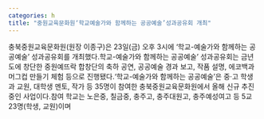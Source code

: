 ```yaml
---
categories: h
title: "중원교육문화원‘학교예술가와 함께하는 공공예술’성과공유회 개최"
---
```

충북중원교육문화원(원장 이종구)은 23일(금) 오후 3시에 ‘학교-예술가와 함께하는 공공예술’ 성과공유회를 개최했다.학교-예술가와 함께하는 공공예술’ 성과공유회는 금년도에 창단한 중원예뜨락 합창단의 축하 공연, 공공예술 경과 보고, 작품 설명, 에코백과 머그컵 만들기 체험 등으로 진행됐다.‘학교-예술가와 함께하는 공공예술’은 중·고 학생과 교원, 대학생 멘토, 작가 등 35명이 참여한 충북중원교육문화원에서 올해 신규 추진 중인 사업이다.참여 학교는 노은중, 칠금중, 충주고, 충주대원고, 충주예성여고 등 5교 23명(학생, 교원)이며